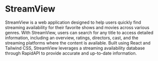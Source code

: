 # StreamView

StreamView is a web application designed to help users quickly find streaming availability for their favorite shows and movies across various genres. With StreamView, users can search for any title to access detailed information, including an overview, ratings, directors, cast, and the streaming platforms where the content is available. Built using React and Tailwind CSS, StreamView leverages a streaming availability database through RapidAPI to provide accurate and up-to-date information.
